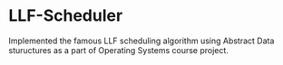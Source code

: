 # LLF-Scheduler
Implemented the famous LLF scheduling algorithm using Abstract Data stuructures as a part of Operating Systems course project.
